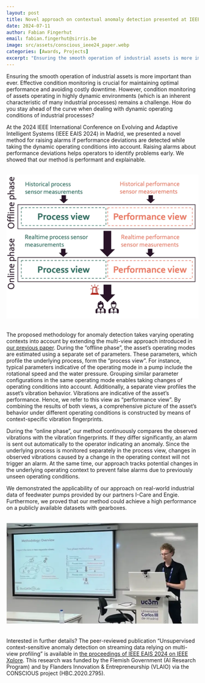 ```yaml
---
layout: post
title: Novel approach on contextual anomaly detection presented at IEEE International Conference on Evolving and Adaptive Systems 2024
date: 2024-07-11
author: Fabian Fingerhut
email: fabian.fingerhut@sirris.be
image: src/assets/conscious_ieee24_paper.webp
categories: [Awards, Projects]
excerpt: "Ensuring the smooth operation of industrial assets is more important than ever. Effective condition monitoring is crucial for maintaining optimal performance and avoiding costly downtime. However, condition monitoring of assets operating in highly dynamic environments (which is an inherent characteristic of many industrial processes) remains a challenge. How do you stay ahead of the curve when dealing with dynamic operating conditions of industrial processes?."
---
```

<!-- <div class="text-md text-gray-700 "> -->

Ensuring the smooth operation of industrial assets is more important than ever. Effective condition monitoring is crucial for maintaining optimal performance and avoiding costly downtime. However, condition monitoring of assets operating in highly dynamic environments (which is an inherent characteristic of many industrial processes) remains a challenge. How do you stay ahead of the curve when dealing with dynamic operating conditions of industrial processes?

At the 2024 IEEE International Conference on Evolving and Adaptive Intelligent Systems (IEEE EAIS 2024) in Madrid, we presented a novel method for raising alarms if performance deviations are detected while taking the dynamic operating conditions into account. Raising alarms about performance deviations helps operators to identify problems early. We showed that our method is performant and explainable.

<br/>
<center><img alt="Method" src="src/assets/conscious_ieee24_paper2.webp" class="center" /></center>
<br/>

The proposed methodology for anomaly detection takes varying operating contexts into account by extending the multi-view approach introduced in
<a href="https://ieeexplore.ieee.org/document/10194172" target="_blank" alt="Multi-view contextual performance profiling in rotating machinery" class="text-blue-600 underline">our previous paper</a>. During the “offline phase”, the asset’s operating modes are estimated using a separate set of parameters. These parameters, which profile the underlying process, form the “process view”. For instance, typical parameters indicative of the operating mode in a pump include the rotational speed and the water pressure. Grouping similar parameter configurations in the same operating mode enables taking changes of operating conditions into account. Additionally, a separate view profiles the asset’s vibration behavior. Vibrations are indicative of the asset’s performance. Hence, we refer to this view as “performance view”. By combining the results of both views, a comprehensive picture of the asset’s behavior under different operating conditions is constructed by means of context-specific vibration fingerprints.

During the “online phase”, our method continuously compares the observed vibrations with the vibration fingerprints. If they differ significantly, an alarm is sent out automatically to the operator indicating an anomaly. Since the underlying process is monitored separately in the process view, changes in observed vibrations caused by a change in the operating context will not trigger an alarm. At the same time, our approach tracks potential changes in the underlying operating context to prevent false alarms due to previously unseen operating conditions.

We demonstrated the applicability of our approach on real-world industrial data of feedwater pumps provided by our partners I-Care and Engie. Furthermore, we proved that our method could achieve a high performance on a publicly available datasets with gearboxes.

<br/>
<center><img alt="Presentation at conference " src="src/assets/conscious_ieee24_paper3.webp" class="center" /></center>
<br/>

Interested in further details? The peer-reviewed publication “Unsupervised context-sensitive anomaly detection on streaming data relying on multi-view profiling” is available in <a href="https://ieeexplore.ieee.org/document/10569106" target="_blank" alt="Unsupervised context-sensitive anomaly detection on streaming data relying on multi-view profiling" class="text-blue-600 underline">the proceedings of IEEE EAIS 2024 on IEEE Xplore</a>. This research was funded by the Flemish Government (AI Research Program) and by Flanders Innovation & Entrepreneurship (VLAIO) via the CONSCIOUS project (HBC.2020.2795).


<!-- </div> -->
